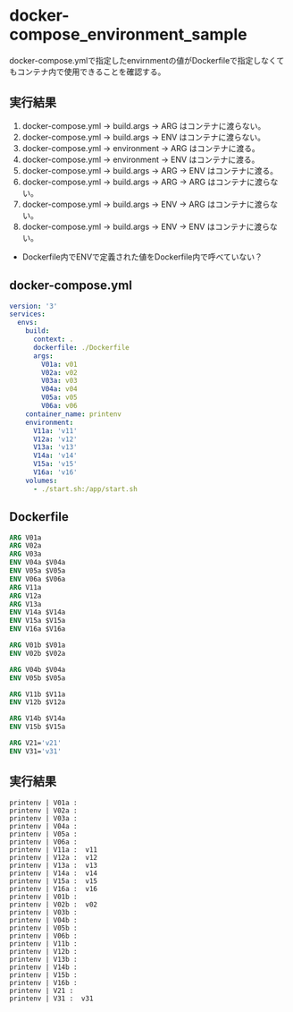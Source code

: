# docker-compose_environment_sample
docker-compose.ymlで指定したenvirnmentの値がDockerfileで指定しなくてもコンテナ内で使用できることを確認する。

## 実行結果

1. docker-compose.yml -> build.args -> ARG はコンテナに渡らない。
2. docker-compose.yml -> build.args -> ENV はコンテナに渡らない。
3. docker-compose.yml -> environment -> ARG はコンテナに渡る。
4. docker-compose.yml -> environment -> ENV はコンテナに渡る。
5. docker-compose.yml -> build.args -> ARG -> ENV はコンテナに渡る。
6. docker-compose.yml -> build.args -> ARG -> ARG はコンテナに渡らない。
7. docker-compose.yml -> build.args -> ENV -> ARG はコンテナに渡らない。
8. docker-compose.yml -> build.args -> ENV -> ENV はコンテナに渡らない。
  - Dockerfile内でENVで定義された値をDockerfile内で呼べていない？


## docker-compose.yml

``` yml
version: '3'
services:
  envs:
    build:
      context: .
      dockerfile: ./Dockerfile
      args:
        V01a: v01
        V02a: v02
        V03a: v03
        V04a: v04
        V05a: v05
        V06a: v06
    container_name: printenv
    environment:
      V11a: 'v11'
      V12a: 'v12'
      V13a: 'v13'
      V14a: 'v14'
      V15a: 'v15'
      V16a: 'v16'
    volumes:
      - ./start.sh:/app/start.sh
```

## Dockerfile

``` dockerfile
ARG V01a
ARG V02a
ARG V03a
ENV V04a $V04a
ENV V05a $V05a
ENV V06a $V06a
ARG V11a
ARG V12a
ARG V13a
ENV V14a $V14a
ENV V15a $V15a
ENV V16a $V16a

ARG V01b $V01a
ENV V02b $V02a

ARG V04b $V04a
ENV V05b $V05a

ARG V11b $V11a
ENV V12b $V12a

ARG V14b $V14a
ENV V15b $V15a

ARG V21='v21'
ENV V31='v31'
```

## 実行結果

```
printenv | V01a : 
printenv | V02a : 
printenv | V03a : 
printenv | V04a : 
printenv | V05a : 
printenv | V06a : 
printenv | V11a :  v11
printenv | V12a :  v12
printenv | V13a :  v13
printenv | V14a :  v14
printenv | V15a :  v15
printenv | V16a :  v16
printenv | V01b : 
printenv | V02b :  v02
printenv | V03b : 
printenv | V04b : 
printenv | V05b : 
printenv | V06b : 
printenv | V11b : 
printenv | V12b : 
printenv | V13b : 
printenv | V14b : 
printenv | V15b : 
printenv | V16b : 
printenv | V21 : 
printenv | V31 :  v31
```

